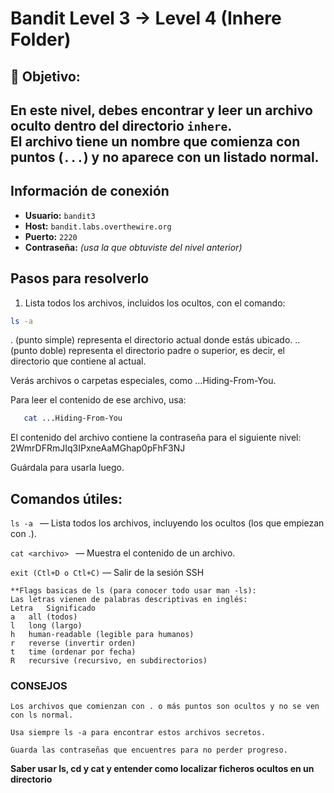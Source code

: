 #  Bandit Level 3 → Level 4 (Inhere Folder)

## 🎯 Objetivo:
En este nivel, debes encontrar y leer un archivo oculto dentro del directorio `inhere`.  
El archivo tiene un nombre que comienza con puntos (`...`) y no aparece con un listado normal.
---

## Información de conexión
- **Usuario:** `bandit3`  
- **Host:** `bandit.labs.overthewire.org`  
- **Puerto:** `2220`  
- **Contraseña:** _(usa la que obtuviste del nivel anterior)_

## Pasos para resolverlo

1. Lista todos los archivos, incluidos los ocultos, con el comando:

```bash
ls -a
```

 . (punto simple) representa el directorio actual donde estás ubicado.
.. (punto doble) representa el directorio padre o superior, es decir, el directorio que contiene al actual.

Verás archivos o carpetas especiales, como ...Hiding-From-You.

 Para leer el contenido de ese archivo, usa:
 ```bash
    cat ...Hiding-From-You
 ```

 El contenido del archivo contiene la contraseña para el siguiente nivel: 2WmrDFRmJIq3IPxneAaMGhap0pFhF3NJ

Guárdala para usarla luego.


## Comandos útiles:

   `ls -a ` — Lista todos los archivos, incluyendo los ocultos (los que empiezan con .).

   `cat <archivo> ` — Muestra el contenido de un archivo.

   `exit (Ctl+D o Ctl+C)` — Salir de la sesión SSH

    **Flags basicas de ls (para conocer todo usar man -ls):
    Las letras vienen de palabras descriptivas en inglés:
    Letra	Significado
    a	all (todos)
    l	long (largo)
    h	human-readable (legible para humanos)
    r	reverse (invertir orden)
    t	time (ordenar por fecha)
    R	recursive (recursivo, en subdirectorios)

### CONSEJOS

    Los archivos que comienzan con . o más puntos son ocultos y no se ven con ls normal.

    Usa siempre ls -a para encontrar estos archivos secretos.

    Guarda las contraseñas que encuentres para no perder progreso.

**Saber usar ls, cd y cat y entender como localizar ficheros ocultos en un directorio**
